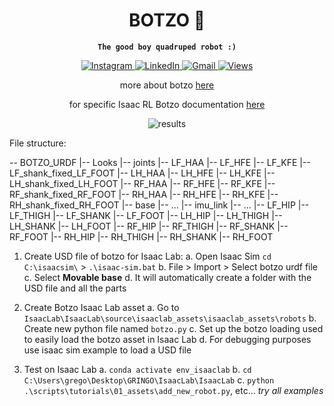 <div align="center">
<h1>BOTZO 🐾</h1>

**`The good boy quadruped robot :)`**

<p align="center">
    <a href="https://www.instagram.com/botzo.ie/" target="_blank" rel="noopener noreferrer">
        <img alt="Instagram" src="https://img.shields.io/badge/Instagram-%232C3454.svg?style=for-the-badge&logo=Instagram&logoColor=white" />
    </a>
    <a href="" target="_blank" rel="noopener noreferrer">
        <img alt="LinkedIn" src="https://img.shields.io/badge/Youtube-%232C3454.svg?style=for-the-badge&logo=Youtube&logoColor=white" />
    </a>
    <a href="mailto:botzoteam@gmail.com">
        <img alt="Gmail" src="https://img.shields.io/badge/Gmail-2c3454?style=for-the-badge&logo=gmail&logoColor=white" />
    </a>
    <a href="">
        <img alt="Views" src="https://komarev.com/ghpvc/?username=botzo&color=blue&style=for-the-badge&abbreviated=true" />
    </a>

more about botzo [here](https://github.com/IERoboticsAILab/botzo)

for specific Isaac RL Botzo documentation [here](https://ieroboticsailab.github.io/botzo/learn/reinforcement-learning/)

![results]()

</p>
</div>

File structure:

-- BOTZO_URDF
    |-- Looks
    |-- joints
        |-- LF_HAA
        |-- LF_HFE
        |-- LF_KFE
        |-- LF_shank_fixed_LF_FOOT
        |-- LH_HAA
        |-- LH_HFE
        |-- LH_KFE
        |-- LH_shank_fixed_LH_FOOT
        |-- RF_HAA
        |-- RF_HFE
        |-- RF_KFE
        |-- RF_shank_fixed_RF_FOOT
        |-- RH_HAA
        |-- RH_HFE
        |-- RH_KFE
        |-- RH_shank_fixed_RH_FOOT
    |-- base
        |-- ...
        |-- imu_link
        |-- ...
    |-- LF_HIP
    |-- LF_THIGH
    |-- LF_SHANK
    |-- LF_FOOT
    |-- LH_HIP
    |-- LH_THIGH
    |-- LH_SHANK
    |-- LH_FOOT
    |-- RF_HIP
    |-- RF_THIGH
    |-- RF_SHANK
    |-- RF_FOOT
    |-- RH_HIP
    |-- RH_THIGH
    |-- RH_SHANK
    |-- RH_FOOT

1. Create USD file of botzo for Isaac Lab: 
    a. Open Isaac Sim  `cd C:\isaacsim\` > `.\isaac-sim.bat`
    b. File > Import > Select botzo urdf file
    c. Select **Movable base**
    d. It will automatically create a folder with the USD file and all the parts

2. Create Botzo Isaac Lab asset
    a. Go to `IsaacLab\IsaacLab\source\isaaclab_assets\isaaclab_assets\robots`
    b. Create new python file named `botzo.py`
    c. Set up the botzo loading used to easily load the botzo asset in Isaac Lab
    d. For debugging purposes use isaac sim example to load a USD file

3. Test on Isaac Lab
    a. `conda activate env_isaaclab`
    b. `cd C:\Users\grego\Desktop\GRINGO\IsaacLab\IsaacLab`
    c. `python .\scripts\tutorials\01_assets\add_new_robot.py`, etc... *try all examples*